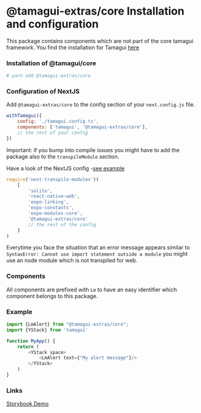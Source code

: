 # @tamagui-extras/core Installation and configuration

This package contains components which are not part of the core tamagui framework. You find the installation for
Tamagui [here](https://tamagui.dev/docs/intro/installation)

### Installation of @tamagui/core

```sh
# yarn add @tamagui-extras/core
```

### Configuration of NextJS

Add `@tamagui-extras/core` to the config section of your `next.config.js` file.

```js
withTamagui({
    config: './tamagui.config.ts',
    components: ['tamagui', '@tamagui-extras/core'],
    // the rest of your config
})
```

Important: if you bump into compile issues you might have to add the package also to the `transpileModule` section.

Have a look of the NextJS
config -[see example](https://github.com/dohomi/tamagui-kitchen-sink/blob/master/apps/next/next.config.js#L16)

```js
require('next-transpile-modules')(
    [
        'solito',
        'react-native-web',
        'expo-linking',
        'expo-constants',
        'expo-modules-core',
        '@tamagui-extras/core'
        // the rest of the config
    ]
)
```

Everytime you face the situation that an error message appears similar
to `SyntaxError: Cannot use import statement outside a module` you might use an node module which is not transpiled for
web.

### Components

All components are prefixed with `Lm` to have an easy identifier which component belongs to this package.

### Example

```js
import {LmAlert} from "@tamagui-extras/core";
import {YStack} from 'tamagui'

function MyApp() {
    return (
        <YStack space>
            <LmAlert text={"My alert message"}/>
        </YStack>
    )
}
```

### Links

[Storybook Demo](https://tamagui-extras.vercel.app/?path=/docs/core-content-alert--documentation)